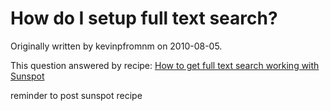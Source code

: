 # How do I setup full text search?

Originally written by kevinpfromnm on 2010-08-05.

This question answered by recipe: [How to get full text search working with Sunspot](/tutorials/57-how-to-get-full-text-search)

reminder to post sunspot recipe